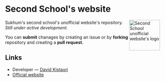 # Second School's website

<img
  align="right"
  src="https://secondschool.now.sh/src/images/logos/logo-128.png"
  width="100px"
  height="100px"
  alt="Second School unofficial website's logo">

Sukhum's second school's unofficial website's repository. _Still under active development._

You can **submit** chanages by creating an issue or by **forking** repository and creating a **pull request.**

## Links

- Developer — [David Kistauri](https://davidkistauri.ru/)
- [Official website](http://2ndschool.ru/)
